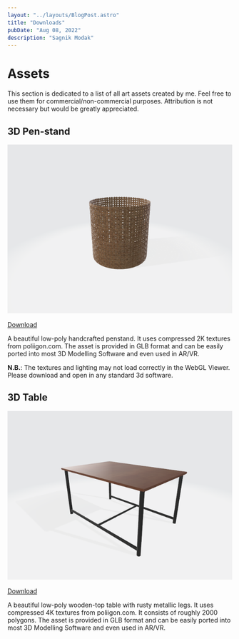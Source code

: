```yaml
---
layout: "../layouts/BlogPost.astro"
title: "Downloads"
pubDate: "Aug 08, 2022"
description: "Sagnik Modak"
---
```


# Assets

This section is dedicated to a list of all art assets created by me. Feel free to use them for commercial/non-commercial purposes. Attribution is not necessary but would be greatly appreciated.

## 3D Pen-stand

![image](/thumbnails/23_08_2022_penstand.png)

[Download](/downloads/23_08_2022_penstand.glb)

A beautiful low-poly handcrafted penstand. It uses compressed 2K textures from poliigon.com. The asset is provided in GLB format and can be easily ported into most 3D Modelling Software and even used in AR/VR.

**N.B.**: The textures and lighting may not load correctly in the WebGL Viewer. Please download and open in any standard 3d software.

## 3D Table

![image](/thumbnails/23_08_2022_table.png)

[Download](/downloads/23_08_2022_table.glb)

A beautiful low-poly wooden-top table with rusty metallic legs. It uses compressed 4K textures from poliigon.com. It consists of roughly 2000 polygons. The asset is provided in GLB format and can be easily ported into most 3D Modelling Software and even used in AR/VR.